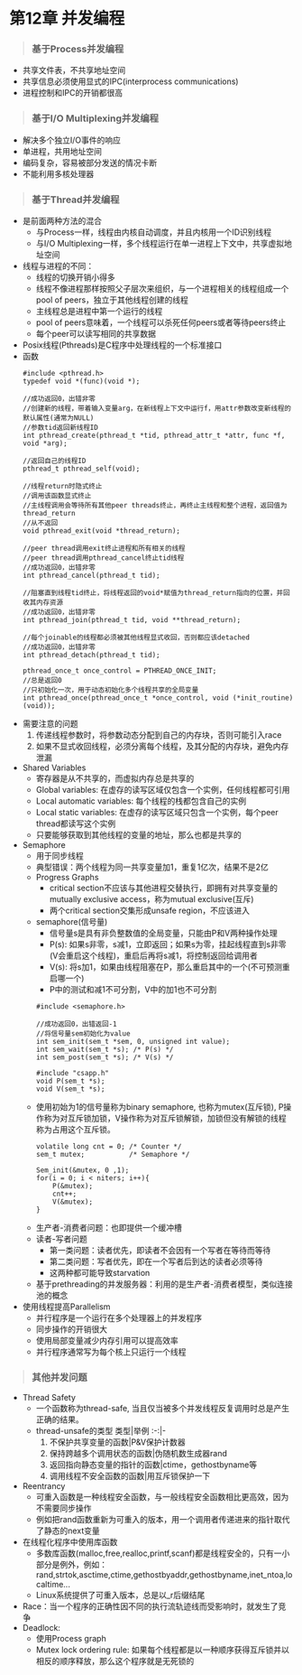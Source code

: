 # 第12章 并发编程
> ### 基于Process并发编程
- 共享文件表，不共享地址空间
- 共享信息必须使用显式的IPC(interprocess communications)
- 进程控制和IPC的开销都很高
> ### 基于I/O Multiplexing并发编程
- 解决多个独立I/O事件的响应
- 单进程，共用地址空间
- 编码复杂，容易被部分发送的情况卡断
- 不能利用多核处理器
> ### 基于Thread并发编程
- 是前面两种方法的混合
  - 与Process一样，线程由内核自动调度，并且内核用一个ID识别线程
  - 与I/O Multiplexing一样，多个线程运行在单一进程上下文中，共享虚拟地址空间
- 线程与进程的不同：
  - 线程的切换开销小得多
  - 线程不像进程那样按照父子层次来组织，与一个进程相关的线程组成一个pool of peers，独立于其他线程创建的线程
  - 主线程总是进程中第一个运行的线程
  - pool of peers意味着，一个线程可以杀死任何peers或者等待peers终止
  - 每个peer可以读写相同的共享数据
- Posix线程(Pthreads)是C程序中处理线程的一个标准接口
- 函数
  ```
  #include <pthread.h>
  typedef void *(func)(void *);

  //成功返回0，出错非零
  //创建新的线程，带着输入变量arg，在新线程上下文中运行f，用attr参数改变新线程的默认属性(通常为NULL)
  //参数tid返回新线程ID
  int pthread_create(pthread_t *tid, pthread_attr_t *attr, func *f, void *arg);

  //返回自己的线程ID
  pthread_t pthread_self(void);

  //线程return时隐式终止
  //调用该函数显式终止
  //主线程调用会等待所有其他peer threads终止，再终止主线程和整个进程，返回值为thread_return
  //从不返回
  void pthread_exit(void *thread_return);

  //peer thread调用exit终止进程和所有相关的线程
  //peer thread调用pthread_cancel终止tid线程
  //成功返回0，出错非零
  int pthread_cancel(pthread_t tid);

  //阻塞直到线程tid终止，将线程返回的void*赋值为thread_return指向的位置，并回收其内存资源
  //成功返回0，出错非零
  int pthread_join(pthread_t tid, void **thread_return);

  //每个joinable的线程都必须被其他线程显式收回，否则都应该detached
  //成功返回0，出错非零
  int pthread_detach(pthread_t tid);

  pthread_once_t once_control = PTHREAD_ONCE_INIT;
  //总是返回0
  //只初始化一次，用于动态初始化多个线程共享的全局变量
  int pthread_once(pthread_once_t *once_control, void (*init_routine)(void));
  ```
- 需要注意的问题
  1. 传递线程参数时，将参数动态分配到自己的内存块，否则可能引入race
  2. 如果不显式收回线程，必须分离每个线程，及其分配的内存块，避免内存泄漏
- Shared Variables
  - 寄存器是从不共享的，而虚拟内存总是共享的
  - Global variables: 在虚存的读写区域仅包含一个实例，任何线程都可引用
  - Local automatic variables: 每个线程的栈都包含自己的实例
  - Local static variables: 在虚存的读写区域只包含一个实例，每个peer thread都读写这个实例
  - 只要能够获取到其他线程的变量的地址，那么也都是共享的
- Semaphore
  - 用于同步线程
  - 典型错误：两个线程为同一共享变量加1，重复1亿次，结果不是2亿
  - Progress Graphs
    - critical section不应该与其他进程交替执行，即拥有对共享变量的mutually exclusive access，称为mutual exclusive(互斥)
    - 两个critical section交集形成unsafe region，不应该进入
  - semaphore(信号量)
    - 信号量s是具有非负整数值的全局变量，只能由P和V两种操作处理
    - P(s): 如果s非零，s减1，立即返回；如果s为零，挂起线程直到s非零(V会重启这个线程)，重启后再将s减1，将控制返回给调用者
    - V(s): 将s加1，如果由线程阻塞在P，那么重启其中的一个(不可预测重启哪一个)
    - P中的测试和减1不可分割，V中的加1也不可分割
    ```
    #include <semaphore.h>
    
    //成功返回0，出错返回-1
    //将信号量sem初始化为value
    int sem_init(sem_t *sem, 0, unsigned int value);
    int sem_wait(sem_t *s); /* P(s) */
    int sem_post(sem_t *s); /* V(s) */

    #include "csapp.h"
    void P(sem_t *s);
    void V(sem_t *s);
    ```
  - 使用初始为1的信号量称为binary semaphore, 也称为mutex(互斥锁), P操作称为对互斥锁加锁，V操作称为对互斥锁解锁，加锁但没有解锁的线程称为占用这个互斥锁。
    ```
    volatile long cnt = 0; /* Counter */
    sem_t mutex;           /* Semaphore */

    Sem_init(&mutex, 0 ,1);
    for(i = 0; i < niters; i++){
        P(&mutex);
        cnt++;
        V(&mutex);
    }
    ```
  - 生产者-消费者问题：也即提供一个缓冲槽
  - 读者-写者问题
    - 第一类问题：读者优先，即读者不会因有一个写者在等待而等待
    - 第二类问题：写者优先，即在一个写者后到达的读者必须等待
    - 这两种都可能导致starvation
  - 基于prethreading的并发服务器：利用的是生产者-消费者模型，类似连接池的概念
- 使用线程提高Parallelism
  - 并行程序是一个运行在多个处理器上的并发程序
  - 同步操作的开销很大
  - 使用局部变量减少内存引用可以提高效率
  - 并行程序通常写为每个核上只运行一个线程
> ### 其他并发问题
- Thread Safety
  - 一个函数称为thread-safe, 当且仅当被多个并发线程反复调用时总是产生正确的结果。
  - thread-unsafe的类型
    类型|举例
    :-:|-
    1. 不保护共享变量的函数|P&V保护计数器
    2. 保持跨越多个调用状态的函数|伪随机数生成器rand
    3. 返回指向静态变量的指针的函数|ctime，gethostbyname等
    4. 调用线程不安全函数的函数|用互斥锁保护一下
- Reentrancy
  - 可重入函数是一种线程安全函数，与一般线程安全函数相比更高效，因为不需要同步操作
  - 例如把rand函数重新为可重入的版本，用一个调用者传递进来的指针取代了静态的next变量
- 在线程化程序中使用库函数
  - 多数库函数(malloc,free,realloc,printf,scanf)都是线程安全的，只有一小部分是例外，例如：rand,strtok,asctime,ctime,gethostbyaddr,gethostbyname,inet_ntoa,localtime...
  - Linux系统提供了可重入版本，总是以_r后缀结尾
- Race：当一个程序的正确性因不同的执行流轨迹线而受影响时，就发生了竞争
- Deadlock:
  - 使用Process graph
  - Mutex lock ordering rule: 如果每个线程都是以一种顺序获得互斥锁并以相反的顺序释放，那么这个程序就是无死锁的